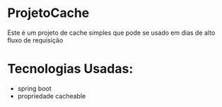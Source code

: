 # ProjetoCache
Este é um projeto de cache simples que pode se usado em dias de alto fluxo de requisição

# Tecnologias Usadas:
- spring boot
- propriedade cacheable
